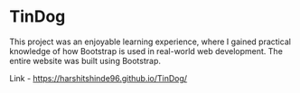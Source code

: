 # TinDog
This project was an enjoyable learning experience, where I gained practical knowledge of how Bootstrap is used in real-world web development. The entire website was built using Bootstrap.

Link - https://harshitshinde96.github.io/TinDog/
